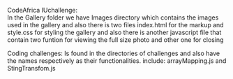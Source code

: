 CodeAfrica IUchallenge:   
In the Gallery folder we have Images directory which contains the images used in the gallery and also there is two files index.html for the markup and style.css for styling the gallery and also there is another javascript file that contain two funtion for viewing the full size photo and other one for closing 

Coding challenges: Is found in the directories of challenges and also have the names respectively as their functionalities.                       						include: arrayMapping.js and StingTransfom.js 
